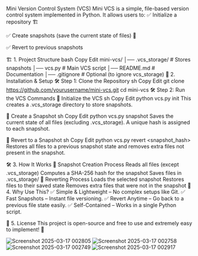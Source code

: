 Mini Version Control System (VCS)
Mini VCS is a simple, file-based version control system implemented in Python. It allows users to:
✅ Initialize a repository 🏗️

✅ Create snapshots (save the current state of files) 📸

✅ Revert to previous snapshots

🏗 1. Project Structure
bash
Copy
Edit
mini-vcs/
│── .vcs_storage/   # Stores snapshots
│── vcs.py   # Main VCS script
│── README.md   # Documentation
│── .gitignore   # Optional (to ignore vcs_storage)
🚀 2. Installation & Setup
🛠 Step 1: Clone the Repository
sh
Copy
Edit
git clone https://github.com/yourusername/mini-vcs.git
cd mini-vcs
🛠 Step 2: Run the VCS Commands
🔹 Initialize the VCS
sh
Copy
Edit
python vcs.py init
This creates a .vcs_storage directory to store snapshots.

🔹 Create a Snapshot
sh
Copy
Edit
python vcs.py snapshot
Saves the current state of all files (excluding .vcs_storage). A unique hash is assigned to each snapshot.

🔹 Revert to a Snapshot
sh
Copy
Edit
python vcs.py revert <snapshot_hash>
Restores all files to a previous snapshot state and removes extra files not present in the snapshot.

🛠 3. How It Works
🔹 Snapshot Creation Process
Reads all files (except .vcs_storage)
Computes a SHA-256 hash for the snapshot
Saves files in .vcs_storage/<hash>
🔹 Reverting Process
Loads the selected snapshot
Restores files to their saved state
Removes extra files that were not in the snapshot
🎯 4. Why Use This?
✅ Simple & Lightweight – No complex setups like Git.
✅ Fast Snapshots – Instant file versioning.
✅ Revert Anytime – Go back to a previous file state easily.
✅ Self-Contained – Works in a single Python script.

📜 5. License
This project is open-source and free to use and extremely easy to implement! 🚀


![Screenshot 2025-03-17 002805](https://github.com/user-attachments/assets/d2a2015c-59af-4f37-ba5d-908054d26c96)
![Screenshot 2025-03-17 002758](https://github.com/user-attachments/assets/1a1f951b-3996-4979-9f1e-67387501746a)
![Screenshot 2025-03-17 002749](https://github.com/user-attachments/assets/ecba88ef-9c2c-41ca-a776-bd2b94f13b61)
![Screenshot 2025-03-17 002917](https://github.com/user-attachments/assets/3e1fdc5f-455d-4b8a-92df-b24831ae8546)
